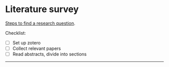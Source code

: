 # Literature survey

[Steps to find a research question](https://manyids2x.nl/thesis/literature-survey).

Checklist:

- [ ] Set up zotero
- [ ] Collect relevant papers
- [ ] Read abstracts, divide into sections

---
